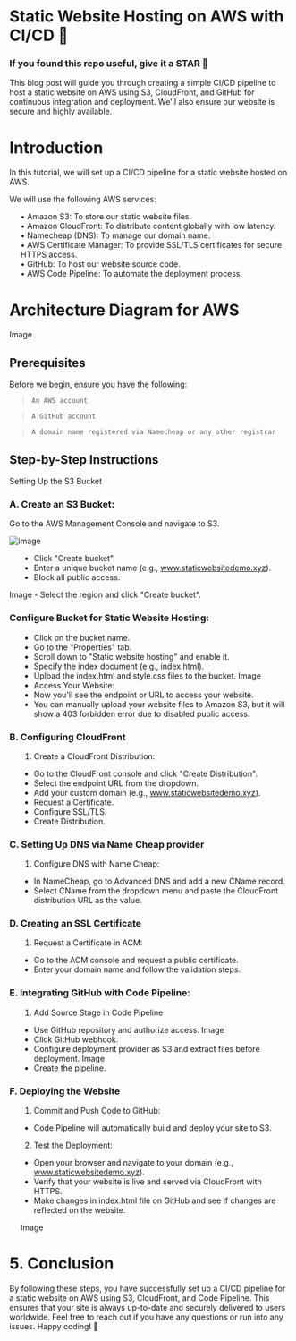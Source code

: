 # Static Website Hosting on AWS with CI/CD 🚀

### If you found this repo useful, give it a STAR 🌠

This blog post will guide you through creating a simple CI/CD pipeline to host a static website on AWS using S3, CloudFront, and GitHub for continuous integration and deployment. We'll also ensure our website is secure and highly available.

# Introduction
In this tutorial, we will set up a CI/CD pipeline for a static website hosted on AWS.

We will use the following AWS services:
<div style="padding-left: 20px;">
  • Amazon S3: To store our static website files.<br>
  • Amazon CloudFront: To distribute content globally with low latency.<br>
  • Namecheap (DNS): To manage our domain name.<br>
  • AWS Certificate Manager: To provide SSL/TLS certificates for secure HTTPS access.<br>
  • GitHub: To host our website source code.<br>
  • AWS Code Pipeline: To automate the deployment process.<br>
</div>

# Architecture Diagram for AWS
Image

## Prerequisites
Before we begin, ensure you have the following:
> `An AWS account`

> `A GitHub account`

> `A domain name registered via Namecheap or any other registrar`

##  Step-by-Step Instructions
Setting Up the S3 Bucket

### A. Create an S3 Bucket:
Go to the AWS Management Console and navigate to S3.

![image](https://github.com/hazelevans1624/Static-website-on-cloud/assets/173595802/bd0114b0-5822-40b8-97fb-48dd9fa5fb11)
<div style="padding-left: 20px;">
  
   - Click "Create bucket"
   - Enter a unique bucket name (e.g., www.staticwebsitedemo.xyz).
   - Block all public access.
</div>
Image
 - Select the region and click "Create bucket".
</div>

### Configure Bucket for Static Website Hosting:
<div style="padding-left: 20px;">
  
  - Click on the bucket name.
  - Go to the "Properties" tab.
  - Scroll down to "Static website hosting" and enable it.
  - Specify the index document (e.g., index.html).
  - Upload the index.html and style.css files to the bucket.
Image
  -  Access Your Website:
  -  Now you'll see the endpoint or URL to access your website.
  -  You can manually upload your website files to Amazon S3, but it will show a 403 forbidden error due to disabled public access.
</div>

### B. Configuring CloudFront
<div style="padding-left: 20px;">
  
1.	Create a CloudFront Distribution:
  - Go to the CloudFront console and click "Create Distribution".
  - Select the endpoint URL from the dropdown.
  - Add your custom domain (e.g., www.staticwebsitedemo.xyz).
  - Request a Certificate.
  - Configure SSL/TLS.
  - Create Distribution.
</div>

### C. Setting Up DNS via Name Cheap provider
<div style="padding-left: 20px;">
  
1.	Configure DNS with Name Cheap:
  - In NameCheap, go to Advanced DNS and add a new CName record.
  - Select CName from the dropdown menu and paste the CloudFront distribution URL as the value.
    </div>

### D. Creating an SSL Certificate
<div style="padding-left: 20px;">
  
1.	Request a Certificate in ACM:
  - Go to the ACM console and request a public certificate.
  - Enter your domain name and follow the validation steps.
</div>

### E. Integrating GitHub with Code Pipeline:
<div style="padding-left: 20px;">
  
1.	Add Source Stage in Code Pipeline
  - Use GitHub repository and authorize access.
Image
  - Click GitHub webhook.
  - Configure deployment provider as S3 and extract files before deployment.
Image
  - Create the pipeline.
</div>

### F. Deploying the Website
<div style="padding-left: 20px;">
  
1.	Commit and Push Code to GitHub:
  - Code Pipeline will automatically build and deploy your site to S3.
2.	Test the Deployment:
  - Open your browser and navigate to your domain (e.g., www.staticwebsitedemo.xyz).
  - Verify that your website is live and served via CloudFront with HTTPS.
  - Make changes in index.html file on GitHub and see if changes are reflected on the website.

Image 
</div>

# 5. Conclusion
By following these steps, you have successfully set up a CI/CD pipeline for a static website on AWS using S3, CloudFront, and Code Pipeline. This ensures that your site is always up-to-date and securely delivered to users worldwide.
Feel free to reach out if you have any questions or run into any issues. Happy coding! 🚀


